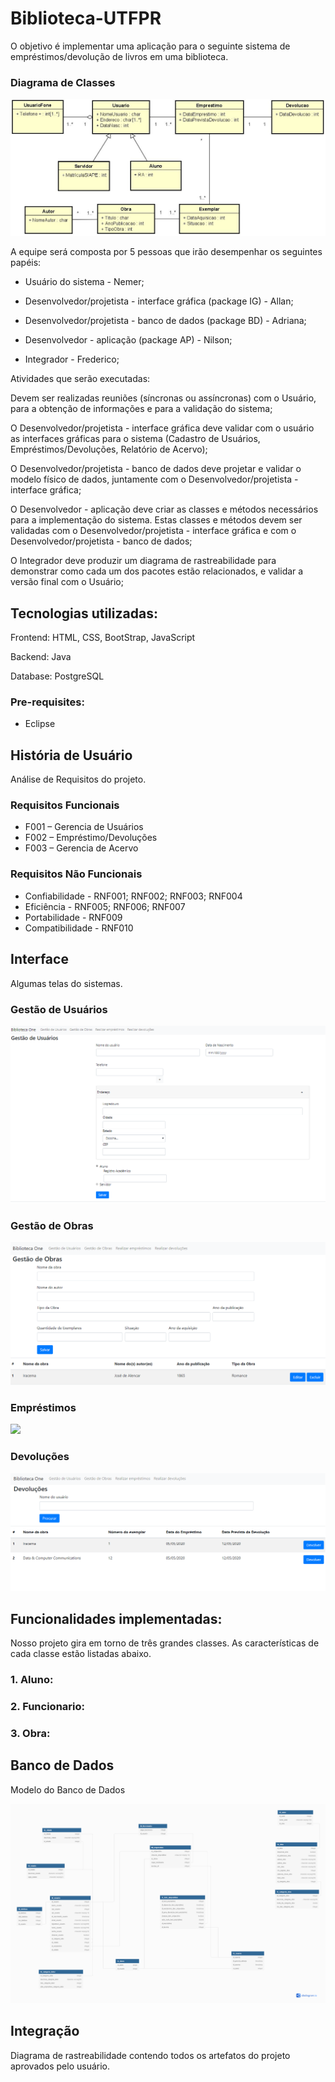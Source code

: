 # Biblioteca-UTFPR

O objetivo é implementar uma aplicação para o seguinte sistema de empréstimos/devolução de livros em uma biblioteca.

### Diagrama de Classes
<img src="DiagramaDeClasses.JPG"/>

A equipe será composta por 5 pessoas que irão desempenhar os seguintes papéis:

* Usuário do sistema - Nemer;

* Desenvolvedor/projetista - interface gráfica (package IG) - Allan;

* Desenvolvedor/projetista - banco de dados (package BD) - Adriana;

* Desenvolvedor - aplicação (package AP) - Nilson;

* Integrador - Frederico;

Atividades que serão executadas:

Devem ser realizadas reuniões (síncronas ou assíncronas) com o Usuário, para a obtenção de informações e para a validação do sistema;

O Desenvolvedor/projetista - interface gráfica deve validar com o usuário as interfaces gráficas para o sistema (Cadastro de Usuários, Empréstimos/Devoluções, Relatório de Acervo);

O Desenvolvedor/projetista - banco de dados deve projetar e validar o modelo físico de dados, juntamente com o Desenvolvedor/projetista - interface gráfica;

O Desenvolvedor - aplicação deve criar as classes e métodos necessários para a implementação do sistema. Estas classes e métodos devem ser validadas com o Desenvolvedor/projetista - interface gráfica e com o Desenvolvedor/projetista - banco de dados;

O Integrador deve produzir um diagrama de rastreabilidade para demonstrar como cada um dos pacotes estão relacionados, e validar a versão final com o Usuário;

## Tecnologias utilizadas:

Frontend: HTML, CSS, BootStrap, JavaScript

Backend: Java

Database: PostgreSQL

### Pre-requisites:
* Eclipse

## História de Usuário
Análise de Requisitos do projeto.

### Requisitos Funcionais
* F001 – Gerencia de Usuários
* F002 – Empréstimo/Devoluções
* F003 – Gerencia de Acervo
### Requisitos Não Funcionais
* Confiabilidade - RNF001; RNF002; RNF003; RNF004
* Eficiência - RNF005; RNF006; RNF007
* Portabilidade - RNF009
* Compatibilidade - RNF010

## Interface
Algumas telas do sistemas.

### Gestão de Usuários
<img src="Gestao de Usuarios.png"/>

### Gestão de Obras
<img src="Gestao de Obras.png"/>

### Empréstimos
<img src="Emprestimos.png"/>

### Devoluções
<img src="Devolucoes.png"/>

## Funcionalidades implementadas:
Nosso projeto gira em torno de três grandes classes. As características de cada classe estão listadas abaixo. 

### 1. Aluno:

### 2. Funcionario:

### 3. Obra:

## Banco de Dados
Modelo do Banco de Dados

<img src="Diagrama_Banco_Dados.png"/>

## Integração
Diagrama de rastreabilidade contendo todos os artefatos do projeto aprovados pelo usuário.

